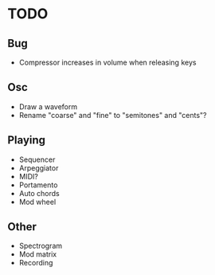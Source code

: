 # TODO

## Bug

- Compressor increases in volume when releasing keys

## Osc

- Draw a waveform
- Rename "coarse" and "fine" to "semitones" and "cents"?

## Playing

- Sequencer
- Arpeggiator
- MIDI?
- Portamento
- Auto chords
- Mod wheel

## Other

- Spectrogram
- Mod matrix
- Recording
